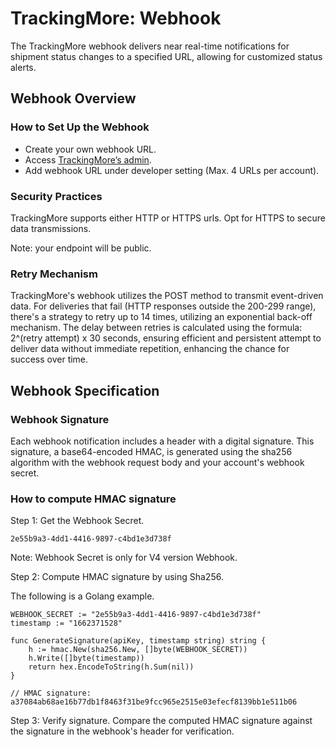 # TrackingMore: Webhook
The TrackingMore webhook delivers near real-time notifications for shipment status changes to a specified URL, allowing for customized status alerts. 

## Webhook Overview
### How to Set Up the Webhook
* Create your own webhook URL.
* Access [TrackingMore’s admin](https://www.trackingmore.com/signup.html).
* Add webhook URL under developer setting (Max. 4 URLs per account).


### Security Practices
TrackingMore supports either HTTP or HTTPS urls. Opt for HTTPS to secure data transmissions. 

Note: your endpoint will be public.

### Retry Mechanism
TrackingMore's webhook utilizes the POST method to transmit event-driven data. For deliveries that fail (HTTP responses outside the 200-299 range), there's a strategy to retry up to 14 times, utilizing an exponential back-off mechanism. The delay between retries is calculated using the formula: 2^(retry attempt) x 30 seconds, ensuring efficient and persistent attempt to deliver data without immediate repetition, enhancing the chance for success over time.

## Webhook Specification
### Webhook Signature
Each webhook notification includes a header with a digital signature. This signature, a base64-encoded HMAC, is generated using the sha256 algorithm with the webhook request body and your account's webhook secret.

### How to compute HMAC signature
Step 1: Get the Webhook Secret.

~~~
2e55b9a3-4dd1-4416-9897-c4bd1e3d738f
~~~

Note: Webhook Secret is only for V4 version Webhook.

Step 2: Compute HMAC signature by using Sha256.

The following is a Golang example.

~~~
WEBHOOK_SECRET := "2e55b9a3-4dd1-4416-9897-c4bd1e3d738f"
timestamp := "1662371528"

func GenerateSignature(apiKey, timestamp string) string {
	h := hmac.New(sha256.New, []byte(WEBHOOK_SECRET))
	h.Write([]byte(timestamp))
	return hex.EncodeToString(h.Sum(nil))
}

// HMAC signature: a37084ab68ae16b77db1f8463f31be9fcc965e2515e03efecf8139bb1e511b06
~~~

Step 3: Verify signature.
Compare the computed HMAC signature against the signature in the webhook's header for verification.

